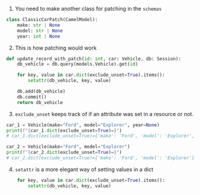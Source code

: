 
1. You need to make another class for patching in the `schemas`
```python
class ClassicCarPatch(CamelModel):
    make: str | None
    model: str | None
    year: int | None
```

2. This is how patching would work
```python
def update_record_with_patch(id: int, car: Vehicle, db: Session):
    db_vehicle = db.query(models.Vehicle).get(id)

    for key, value in car.dict(exclude_unset=True).items():
        setattr(db_vehicle, key, value)

    db.add(db_vehicle)
    db.commit()
    return db_vehicle

```

3. `exclude_unset` keeps track of if an attribute was set in a resource or not.
```python
car_1 = Vehicle(make="Ford", model="Explorer", year=None)
print(f"{car_1.dict(exclude_unset=True)=}")
# car_1.dict(exclude_unset=True)={'make': 'Ford', 'model': 'Explorer', 'year': None}

car_2 = Vehicle(make="Ford", model="Explorer")
print(f"{car_2.dict(exclude_unset=True)=}")
# car_2.dict(exclude_unset=True)={'make': 'Ford', 'model': 'Explorer'}

```

4. `setattr` is a more elegant way of setting values in a dict
```python
    for key, value in car.dict(exclude_unset=True).items():
        setattr(db_vehicle, key, value)
```
